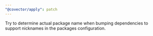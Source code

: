 ```yaml
---
"@covector/apply": patch
---
```


Try to determine actual package name when bumping dependencies to support nicknames in the packages configuration.
